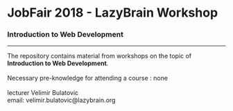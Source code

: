 # JobFair 2018 - LazyBrain Workshop
### Introduction to Web Development
<hr>
The repository contains material from workshops on the topic of<b> Introduction to Web Development</b>.  
<br><br>
Necessary pre-knowledge for attending a course : none  
<br><br>
lecturer Velimir Bulatovic  <br>
email: velimir.bulatovic@lazybrain.org
